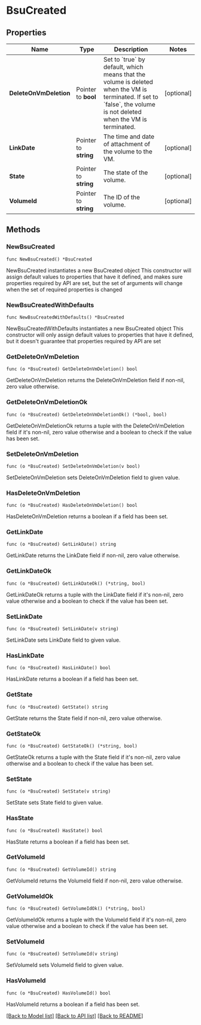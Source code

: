 # BsuCreated

## Properties

Name | Type | Description | Notes
------------ | ------------- | ------------- | -------------
**DeleteOnVmDeletion** | Pointer to **bool** | Set to &#x60;true&#x60; by default, which means that the volume is deleted when the VM is terminated. If set to &#x60;false&#x60;, the volume is not deleted when the VM is terminated. | [optional] 
**LinkDate** | Pointer to **string** | The time and date of attachment of the volume to the VM. | [optional] 
**State** | Pointer to **string** | The state of the volume. | [optional] 
**VolumeId** | Pointer to **string** | The ID of the volume. | [optional] 

## Methods

### NewBsuCreated

`func NewBsuCreated() *BsuCreated`

NewBsuCreated instantiates a new BsuCreated object
This constructor will assign default values to properties that have it defined,
and makes sure properties required by API are set, but the set of arguments
will change when the set of required properties is changed

### NewBsuCreatedWithDefaults

`func NewBsuCreatedWithDefaults() *BsuCreated`

NewBsuCreatedWithDefaults instantiates a new BsuCreated object
This constructor will only assign default values to properties that have it defined,
but it doesn't guarantee that properties required by API are set

### GetDeleteOnVmDeletion

`func (o *BsuCreated) GetDeleteOnVmDeletion() bool`

GetDeleteOnVmDeletion returns the DeleteOnVmDeletion field if non-nil, zero value otherwise.

### GetDeleteOnVmDeletionOk

`func (o *BsuCreated) GetDeleteOnVmDeletionOk() (*bool, bool)`

GetDeleteOnVmDeletionOk returns a tuple with the DeleteOnVmDeletion field if it's non-nil, zero value otherwise
and a boolean to check if the value has been set.

### SetDeleteOnVmDeletion

`func (o *BsuCreated) SetDeleteOnVmDeletion(v bool)`

SetDeleteOnVmDeletion sets DeleteOnVmDeletion field to given value.

### HasDeleteOnVmDeletion

`func (o *BsuCreated) HasDeleteOnVmDeletion() bool`

HasDeleteOnVmDeletion returns a boolean if a field has been set.

### GetLinkDate

`func (o *BsuCreated) GetLinkDate() string`

GetLinkDate returns the LinkDate field if non-nil, zero value otherwise.

### GetLinkDateOk

`func (o *BsuCreated) GetLinkDateOk() (*string, bool)`

GetLinkDateOk returns a tuple with the LinkDate field if it's non-nil, zero value otherwise
and a boolean to check if the value has been set.

### SetLinkDate

`func (o *BsuCreated) SetLinkDate(v string)`

SetLinkDate sets LinkDate field to given value.

### HasLinkDate

`func (o *BsuCreated) HasLinkDate() bool`

HasLinkDate returns a boolean if a field has been set.

### GetState

`func (o *BsuCreated) GetState() string`

GetState returns the State field if non-nil, zero value otherwise.

### GetStateOk

`func (o *BsuCreated) GetStateOk() (*string, bool)`

GetStateOk returns a tuple with the State field if it's non-nil, zero value otherwise
and a boolean to check if the value has been set.

### SetState

`func (o *BsuCreated) SetState(v string)`

SetState sets State field to given value.

### HasState

`func (o *BsuCreated) HasState() bool`

HasState returns a boolean if a field has been set.

### GetVolumeId

`func (o *BsuCreated) GetVolumeId() string`

GetVolumeId returns the VolumeId field if non-nil, zero value otherwise.

### GetVolumeIdOk

`func (o *BsuCreated) GetVolumeIdOk() (*string, bool)`

GetVolumeIdOk returns a tuple with the VolumeId field if it's non-nil, zero value otherwise
and a boolean to check if the value has been set.

### SetVolumeId

`func (o *BsuCreated) SetVolumeId(v string)`

SetVolumeId sets VolumeId field to given value.

### HasVolumeId

`func (o *BsuCreated) HasVolumeId() bool`

HasVolumeId returns a boolean if a field has been set.


[[Back to Model list]](../README.md#documentation-for-models) [[Back to API list]](../README.md#documentation-for-api-endpoints) [[Back to README]](../README.md)



